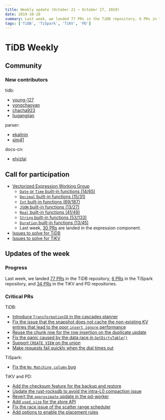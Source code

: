 ```yaml
---
title: Weekly update (October 21 ~ October 27, 2019)
date: 2019-10-28
summary: Last week, we landed 77 PRs in the TiDB repository, 6 PRs in the TiSpark repository, and 34 PRs in the TiKV and PD repositories.
tags: ['TiDB', 'TiSpark', 'TiKV', 'PD']
---
```


# TiDB Weekly

## Community

### New contributors

tidb:

* [young-127](https://github.com/young-127)
* [yongchaoyan](https://github.com/yongchaoyan)
* [chacha923](https://github.com/chacha923)
* [liugangjian](https://github.com/liugangjian)

parser:

* [ekalinin](https://github.com/ekalinin)
* [sim41](https://github.com/sim41)

docs-cn:

* [elvizlai](https://github.com/elvizlai)

## Call for participation

* [Vectorized Expression Working Group](https://github.com/pingcap/community/blob/master/working-groups/wg-vec-expr.md)
  * [`Date` or `Time` built-in functions (14/65)](https://github.com/pingcap/tidb/issues/12101)
  * [`Decimal` built-in functions (15/31)](https://github.com/pingcap/tidb/issues/12102)
  * [`Int` built-in functions (69/187)](https://github.com/pingcap/tidb/issues/12103)
  * [`JSON` built-in functions (13/27)](https://github.com/pingcap/tidb/issues/12104)
  * [`Real` built-in functions (41/49)](https://github.com/pingcap/tidb/issues/12105)
  * [`String` built-in functions (53/133)](https://github.com/pingcap/tidb/issues/12106)
  * [`Duration` built-in functions (13/45)](https://github.com/pingcap/tidb/issues/12176)
  * Last week, [30 PRs](https://github.com/pingcap/tidb/pulls?utf8=%E2%9C%93&q=is%3Apr+is%3Amerged+sort%3Aupdated-desc+merged%3A2019-10-21..2019-10-27+label%3Acomponent%2Fexpression) are landed in the expression component.
* [Issues to solve for TiDB](https://github.com/pingcap/tidb/issues?q=is%3Aissue+is%3Aopen+label%3A%22help+wanted%22)
* [Issues to solve for TiKV](https://github.com/tikv/tikv/labels/S%3A%20HelpWanted)

## Updates of the week

### Progress

Last week, we landed [77 PRs](https://github.com/pingcap/tidb/pulls?utf8=%E2%9C%93&q=is%3Apr+is%3Amerged+merged%3A2019-10-21..2019-10-27+) in the TiDB repository, [6 PRs](https://github.com/pingcap/tispark/pulls?utf8=%E2%9C%93&q=is%3Apr+is%3Amerged+merged%3A2019-10-21..2019-10-27+) in the TiSpark repository, and [34 PRs](https://github.com/search?q=repo%3Atikv%2Ftikv+repo%3Apingcap%2Fpd+is%3Apr+is%3Amerged+merged%3A2019-10-21..2019-10-27&type=Issues) in the TiKV and PD repositories.

### Critical PRs

TiDB:

* [Introduce `TransformationID` in the cascades planner](https://github.com/pingcap/tidb/pull/12879)
* [Fix the issue that the snapshot does not cache the non-existing KV entries that lead to the poor `insert ignore` performance](https://github.com/pingcap/tidb/pull/12872)
* [Reuse the chunk row for the row insertion on the duplicate update](https://github.com/pingcap/tidb/pull/12847)
* [Fix the panic caused by the data race in `GetDirtyTable()`](https://github.com/pingcap/tidb/pull/12767)
* [Support `CREATE VIEW` on the union](https://github.com/pingcap/tidb/pull/12595)
* [Make requests fail quickly when the dial times out](https://github.com/pingcap/tidb/pull/12819)

TiSpark:

* [Fix the `No Matching column` bug](https://github.com/pingcap/tispark/pull/1162)

TiKV and PD:

* [Add the checksum feature for the backup and restore](https://github.com/tikv/tikv/pull/5683)
* [Update the rust-rocksdb to avoid the intra-L0 compaction issue](https://github.com/tikv/tikv/pull/5710)
* [Revert the `approximate` update in the pd-worker](https://github.com/tikv/tikv/pull/5711)
* [Add `used_size` for the store API](https://github.com/pingcap/pd/pull/1844/files)
* [Fix the race issue of the scatter range scheduler](https://github.com/pingcap/pd/pull/1840)
* [Add options to enable the placement rules](https://github.com/pingcap/pd/pull/1835)
